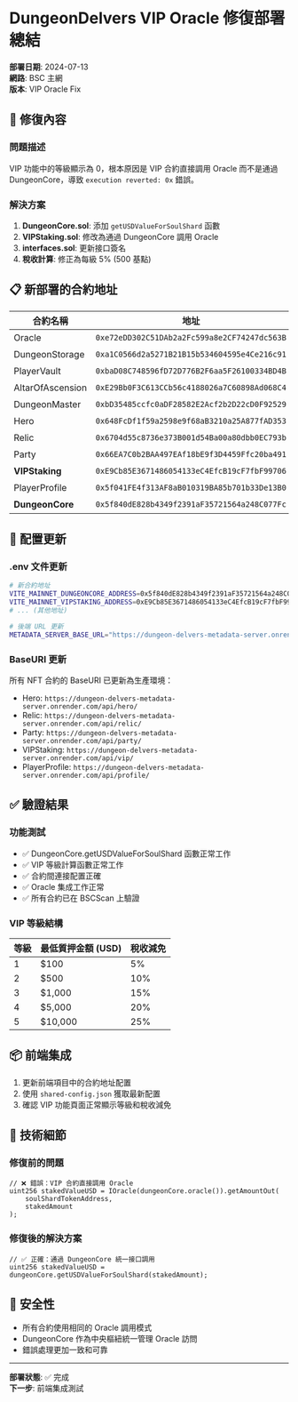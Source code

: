 # DungeonDelvers VIP Oracle 修復部署總結

**部署日期**: 2024-07-13  
**網路**: BSC 主網  
**版本**: VIP Oracle Fix

## 🔧 修復內容

### 問題描述
VIP 功能中的等級顯示為 0，根本原因是 VIP 合約直接調用 Oracle 而不是通過 DungeonCore，導致 `execution reverted: 0x` 錯誤。

### 解決方案
1. **DungeonCore.sol**: 添加 `getUSDValueForSoulShard` 函數
2. **VIPStaking.sol**: 修改為通過 DungeonCore 調用 Oracle
3. **interfaces.sol**: 更新接口簽名
4. **稅收計算**: 修正為每級 5% (500 基點)

## 📋 新部署的合約地址

| 合約名稱 | 地址 | BSCScan |
|---------|------|---------|
| Oracle | `0xe72eDD302C51DAb2a2Fc599a8e2CF74247dc563B` | [查看](https://bscscan.com/address/0xe72eDD302C51DAb2a2Fc599a8e2CF74247dc563B#code) |
| DungeonStorage | `0xa1C0566d2a5271B21B15b534604595e4Ce216c91` | [查看](https://bscscan.com/address/0xa1C0566d2a5271B21B15b534604595e4Ce216c91#code) |
| PlayerVault | `0xbaD08C748596fD72D776B2F6aa5F26100334BD4B` | [查看](https://bscscan.com/address/0xbaD08C748596fD72D776B2F6aa5F26100334BD4B#code) |
| AltarOfAscension | `0xE29Bb0F3C613CCb56c4188026a7C60898Ad068C4` | [查看](https://bscscan.com/address/0xE29Bb0F3C613CCb56c4188026a7C60898Ad068C4#code) |
| DungeonMaster | `0xbD35485ccfc0aDF28582E2Acf2b2D22cD0F92529` | [查看](https://bscscan.com/address/0xbD35485ccfc0aDF28582E2Acf2b2D22cD0F92529#code) |
| Hero | `0x648FcDf1f59a2598e9f68aB3210a25A877fAD353` | [查看](https://bscscan.com/address/0x648FcDf1f59a2598e9f68aB3210a25A877fAD353#code) |
| Relic | `0x6704d55c8736e373B001d54Ba00a80dbb0EC793b` | [查看](https://bscscan.com/address/0x6704d55c8736e373B001d54Ba00a80dbb0EC793b#code) |
| Party | `0x66EA7C0b2BAA497EAf18bE9f3D4459Ffc20ba491` | [查看](https://bscscan.com/address/0x66EA7C0b2BAA497EAf18bE9f3D4459Ffc20ba491#code) |
| **VIPStaking** | `0xE9Cb85E3671486054133eC4EfcB19cF7fbF99706` | [查看](https://bscscan.com/address/0xE9Cb85E3671486054133eC4EfcB19cF7fbF99706#code) |
| PlayerProfile | `0x5f041FE4f313AF8aB010319BA85b701b33De13B0` | [查看](https://bscscan.com/address/0x5f041FE4f313AF8aB010319BA85b701b33De13B0#code) |
| **DungeonCore** | `0x5f840dE828b4349f2391aF35721564a248C077Fc` | [查看](https://bscscan.com/address/0x5f840dE828b4349f2391aF35721564a248C077Fc#code) |

## 🔗 配置更新

### .env 文件更新
```bash
# 新合約地址
VITE_MAINNET_DUNGEONCORE_ADDRESS=0x5f840dE828b4349f2391aF35721564a248C077Fc
VITE_MAINNET_VIPSTAKING_ADDRESS=0xE9Cb85E3671486054133eC4EfcB19cF7fbF99706
# ... (其他地址)

# 後端 URL 更新
METADATA_SERVER_BASE_URL="https://dungeon-delvers-metadata-server.onrender.com"
```

### BaseURI 更新
所有 NFT 合約的 BaseURI 已更新為生產環境：
- Hero: `https://dungeon-delvers-metadata-server.onrender.com/api/hero/`
- Relic: `https://dungeon-delvers-metadata-server.onrender.com/api/relic/`
- Party: `https://dungeon-delvers-metadata-server.onrender.com/api/party/`
- VIPStaking: `https://dungeon-delvers-metadata-server.onrender.com/api/vip/`
- PlayerProfile: `https://dungeon-delvers-metadata-server.onrender.com/api/profile/`

## ✅ 驗證結果

### 功能測試
- ✅ DungeonCore.getUSDValueForSoulShard 函數正常工作
- ✅ VIP 等級計算函數正常工作
- ✅ 合約間連接配置正確
- ✅ Oracle 集成工作正常
- ✅ 所有合約已在 BSCScan 上驗證

### VIP 等級結構
| 等級 | 最低質押金額 (USD) | 稅收減免 |
|------|------------------|----------|
| 1 | $100 | 5% |
| 2 | $500 | 10% |
| 3 | $1,000 | 15% |
| 4 | $5,000 | 20% |
| 5 | $10,000 | 25% |

## 📦 前端集成

1. 更新前端項目中的合約地址配置
2. 使用 `shared-config.json` 獲取最新配置
3. 確認 VIP 功能頁面正常顯示等級和稅收減免

## 🔧 技術細節

### 修復前的問題
```solidity
// ❌ 錯誤：VIP 合約直接調用 Oracle
uint256 stakedValueUSD = IOracle(dungeonCore.oracle()).getAmountOut(
    soulShardTokenAddress, 
    stakedAmount
);
```

### 修復後的解決方案
```solidity
// ✅ 正確：通過 DungeonCore 統一接口調用
uint256 stakedValueUSD = dungeonCore.getUSDValueForSoulShard(stakedAmount);
```

## 🔐 安全性

- 所有合約使用相同的 Oracle 調用模式
- DungeonCore 作為中央樞紐統一管理 Oracle 訪問
- 錯誤處理更加一致和可靠

---

**部署狀態**: ✅ 完成  
**下一步**: 前端集成測試